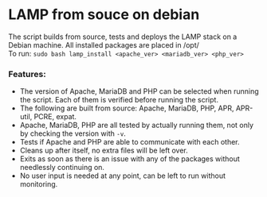 # LAMP from souce on debian

The script builds from source, tests and deploys the LAMP stack on a Debian machine. All installed packages are placed in /opt/ <br>
To run: `sudo bash lamp_install <apache_ver> <mariadb_ver> <php_ver>`

### Features:
- The version of Apache, MariaDB and PHP can be selected when running the script. Each of them is verified before running the script.
- The following are built from source: Apache, MariaDB, PHP, APR, APR-util, PCRE, expat.
- Apache, MariaDB, PHP are all tested by actually running them, not only by checking the version with `-v`.
- Tests if Apache and PHP are able to communicate with each other.
- Cleans up after itself, no extra files will be left over.
- Exits as soon as there is an issue with any of the packages without needlessly continuing on.
- No user input is needed at any point, can be left to run without monitoring.
